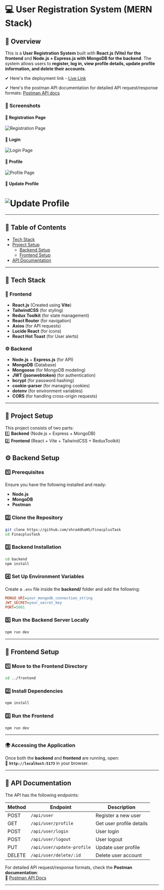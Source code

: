 # 💻 User Registration System (MERN Stack)

## 🎯 Overview  
This is a **User Registration System** built with **React.js (Vite) for the frontend** and **Node.js + Express.js with MongoDB for the backend**. The system allows users to **register, log in, view profile details, update profile information, and delete their accounts**. 

✔ Here's the deployment link - [Live Link](https://userregistration-hmgv.onrender.com)

✔ Here's the postman API documentation for detailed API request/response formats: [Postman API docs](https://www.postman.com/shraddhahs/workspace/user-registration/documentation/37249712-4fabc3e8-f2ff-4c08-b836-fb8cc931bfdf)

### 📸 Screenshots  

#### 🔹 Registration Page  
![Registration Page](https://github.com/user-attachments/assets/10799324-eb21-4570-8497-655016d9d307) 

#### 🔹 Login   
![Login Page](https://github.com/user-attachments/assets/680f0667-023a-4927-8a04-ca07187da337) 

#### 🔹 Profile   
![Profile Page](https://github.com/user-attachments/assets/8f229e30-5ce0-4fd0-bb32-5ccd9a231e9c) 

#### 🔹 Update Profile
![Update Profile](https://github.com/user-attachments/assets/8f229e30-5ce0-4fd0-bb32-5ccd9a231e9c) 
=======

---

## 📌 Table of Contents
- [Tech Stack](#-tech-stack)
- [Project Setup](#-project-setup)
  - [Backend Setup](#-backend-setup)
  - [Frontend Setup](#-frontend-setup)
- [API Documentation](#-api-documentation)

---
## 📌 Tech Stack  

### 🎨 Frontend  
- **React.js** (Created using **Vite**)  
- **TailwindCSS** (for styling)  
- **Redux Toolkit** (for state management)  
- **React Router** (for navigation)  
- **Axios** (for API requests)  
- **Lucide React** (for icons)  
- **React Hot Toast** (for User alerts)  

### ⚙ Backend  
- **Node.js** + **Express.js** (for API)  
- **MongoDB** (Database)  
- **Mongoose** (for MongoDB modeling)  
- **JWT (jsonwebtoken)** (for authentication)  
- **bcrypt** (for password hashing)  
- **cookie-parser** (for managing cookies)  
- **dotenv** (for environment variables)  
- **CORS** (for handling cross-origin requests)  

---

## 🚀 Project Setup  

This project consists of two parts:  
1️⃣ **Backend** (Node.js + Express + MongoDB)  
2️⃣ **Frontend** (React + Vite + TailwindCSS + ReduxToolkit)  


## ⚙ Backend Setup  

### 1️⃣ Prerequisites  
Ensure you have the following installed and ready:  
- **Node.js** 
- **MongoDB** 
- **Postman** 

### 2️⃣ Clone the Repository  
```bash
git clone https://github.com/shraddhaHS/FinacplusTask
cd FinacplusTask
```

### 3️⃣ Backend Installation  
```bash
cd backend
npm install
```

### 4️⃣ Set Up Environment Variables  
Create a `.env` file inside the **backend/** folder and add the following:  

```ini
MONGO_URI=your_mongodb_connection_string
JWT_SECRET=your_secret_key
PORT=5001
```

### 5️⃣ Run the Backend Server Locally  
```bash
npm run dev
```

---

## 🎨 Frontend Setup  

### 1️⃣ Move to the Frontend Directory  
```bash
cd ../frontend
```

### 2️⃣ Install Dependencies  
```bash
npm install
```

### 3️⃣ Run the Frontend  
```bash
npm run dev
```

---

### 🌍 Accessing the Application  

Once both the **backend** and **frontend** are running, open:  
🔗 **`http://localhost:5173`** in your browser.  

---


## 📡 API Documentation  

The API has the following endpoints:  

| Method | Endpoint                   | Description                  |
|--------|----------------------------|------------------------------|
| POST   | `/api/user`                 | Register a new user          |
| GET    | `/api/user/profile`         | Get user profile details     |
| POST   | `/api/user/login`           | User login                   |
| POST   | `/api/user/logout`          | User logout                  |
| PUT    | `/api/user/update-profile`  | Update user profile          |
| DELETE | `/api/user/delete/:id`      | Delete user account          |

For detailed API request/response formats, check the **Postman documentation**:  
📌 [Postman API Docs](https://www.postman.com/shraddhahs/workspace/user-registration/documentation/37249712-4fabc3e8-f2ff-4c08-b836-fb8cc931bfdf)



---
